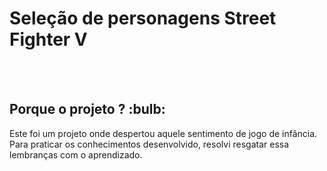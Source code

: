 <h1>Seleção de personagens Street Fighter V</h1>
<br>
<br>

<h2>Porque o projeto ? :bulb: </h2>
<p>Este foi um projeto onde despertou aquele sentimento de jogo de infância. Para praticar os conhecimentos desenvolvido, resolvi resgatar essa lembranças com o aprendizado. </p>
